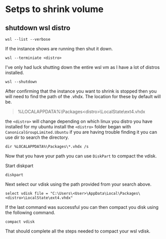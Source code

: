 # Setps to shrink volume

## shutdown wsl distro

```command
wsl --list --verbose
```

If the instance shows are running then shut it down.

```command
wsl --terminiate <distro>
```

I've only had luck shutting down the entire wsl vm as I have a lot of distros installed.

```command
wsl --shutdown
```

After confirming that the instance you want to shrink is stopped then you will need to find the path of the .vhdx. The location for these by default will be.

> %LOCALAPPDATA%\Packages\<distro>\LocalState\ext4.vhdx

the `<distro>` will change depending on which linux you distro you have installed for my ubuntu install the `<distro>` folder began with `CanonicalGroupLimited.Ubuntu` if you are having trouble finding it you can use dir to search the directory.

```command
dir %LOCALAPPDATA%\Packages\*.vhdx /s
```

Now that you have your path you can use `DiskPart` to compact the vdisk.

Start diskpart

```command
diskpart
```

Next select our vdisk using the path provided from your search above.

```command
select vdisk file = "C:\Users\<User>\AppData\Local\Packages\<distro>\LocalState\ext4.vhdx"
```

If the last command was successful you can then compact you disk using the following command.

```command
compact vdisk
```

That should complete all the steps needed to compact your wsl vdisk.
